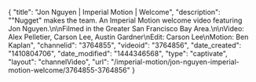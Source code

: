 {
    "title": "Jon Nguyen  | Imperial Motion | Welcome",
    "description": "\"Nugget\" makes the team. An Imperial Motion welcome video featuring Jon Nguyen.\n\nFilmed in the Greater San Francisco Bay Area.\n\nVideo: Alex Pelletier, Carson Lee, Austin Gardner\nEdit: Carson Lee\nMotion: Ben Kaplan",
    "channelid": "3764855",
    "videoid": "3764856",
    "date_created": "1410804706",
    "date_modified": "1444346568",
    "type": "captivate",
    "layout": "channelVideo",
    "url": "\/imperial-motion\/jon-nguyen-imperial-motion-welcome\/3764855-3764856"
}
